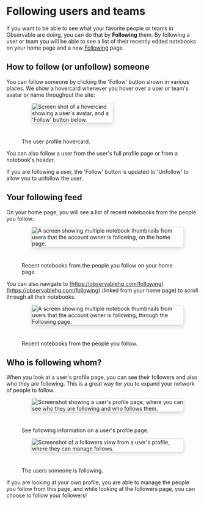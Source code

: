 # Following users and teams

If you want to be able to see what your favorite people or teams in Observable are doing, you can do that by **Following** them. By following a user or team you will be able to see a list of their recently edited notebooks on your home page and a new [Following](https://observablehq.com/following) page.

## How to follow (or unfollow) someone

You can follow someone by clicking the 'Follow' button shown in various places. We show a hovercard whenever you hover over a user or team's avatar or name throughout the site:

<figure>
  <img
    style="border-radius:2px;box-shadow:0 4px 12px rgba(0,0,0,0.15), 0 0 0 1px rgba(0, 0, 0, 0.1);margin-left:27px;margin-bottom:40px;max-width: 50%"
    src="/collaborating/following/hovercard.png" alt="Screen shot of a hovercard showing a user's avatar, and a 'Follow' button below."
  />
  <figcaption>The user profile hovercard.</figcaption>
</figure>

You can also follow a user from the user's full profile page or from a notebook's header.

If you are following a user, the 'Follow' button is updated to 'Unfollow' to allow you to unfollow the user.

## Your following feed
On your home page, you will see a list of recent notebooks from the people you follow:

<figure>
  <img
    style="border-radius:2px;box-shadow:0 4px 12px rgba(0,0,0,0.15), 0 0 0 1px rgba(0, 0, 0, 0.1);margin-left:27px;margin-bottom:40px;max-width: ${width}"
    src="/collaborating/following/people-you-follow.png" alt="A screen showing multiple notebook thumbnails from users that the account owner is following, on the home page."
  />
  <figcaption>Recent notebooks from the people you follow on your home page.</figcaption>
</figure>

You can also navigate to [https://observablehq.com/following](https://observablehq.com/following) (linked from your home page) to scroll through all their notebooks.

<figure>
  <img
    style="border-radius:2px;box-shadow:0 4px 12px rgba(0,0,0,0.15), 0 0 0 1px rgba(0, 0, 0, 0.1);margin-left:27px;margin-bottom:40px;max-width: ${width}"
    src="/collaborating/following/following.png" alt="A screen showing multiple notebook thumbnails from users that the account owner is following, through the Following page."
  />
  <figcaption>Recent notebooks from the people you follow.</figcaption>
</figure>

## Who is following whom?

When you look at a user's profile page, you can see their followers and also who they are following. This is a great way for you to expand your network of people to follow.

<figure>
  <img
    style="border-radius:2px;box-shadow:0 4px 12px rgba(0,0,0,0.15), 0 0 0 1px rgba(0, 0, 0, 0.1);margin-left:27px;margin-bottom:40px;max-width: ${width}"
    src="/collaborating/following/followers-following.png" alt="Screenshot showing a user's profile page, where you can see who they are following and who follows them."
  />
  <figcaption>See following information on a user's profile page.</figcaption>
</figure>

<figure>
  <img
    style="border-radius:2px;box-shadow:0 4px 12px rgba(0,0,0,0.15), 0 0 0 1px rgba(0, 0, 0, 0.1);margin-left:27px;margin-bottom:40px;max-width: ${width}"
    src="/collaborating/following/profile-view.png" alt="Screenshot of a followers view from a user's profile, where they can manage follows."
  />
  <figcaption>The users someone is following.</figcaption>
</figure>

If you are looking at your own profile, you are able to manage the people you follow from this page, and while looking at the followers page, you can choose to follow your followers!
